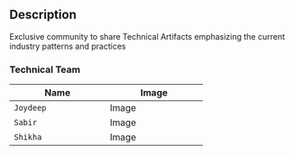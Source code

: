 ## Description
Exclusive community to share Technical Artifacts emphasizing the current industry patterns and practices

### Technical Team

| <img width=50/> Name <img width=50/> | <img width=50/>  Image <img width=50/> |
|--|--|
| `Joydeep` |Image|
|`Sabir`|Image|
|`Shikha`|Image|




